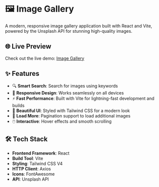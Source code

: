 # 🖼️ Image Gallery

A modern, responsive image gallery application built with React and Vite, powered by the Unsplash API for stunning high-quality images.

## 🌐 Live Preview

Check out the live demo: [Image Gallery](https://image-gallary00.netlify.app/)
 
## ✨ Features

- 🔍 **Smart Search**: Search for images using keywords
- 📱 **Responsive Design**: Works seamlessly on all devices
- ⚡ **Fast Performance**: Built with Vite for lightning-fast development and builds
- 🎨 **Beautiful UI**: Styled with Tailwind CSS for a modern look
- 🔄 **Load More**: Pagination support to load additional images
- 🖱️ **Interactive**: Hover effects and smooth scrolling

## 🛠️ Tech Stack

- **Frontend Framework**: React
- **Build Tool**: Vite
- **Styling**: Tailwind CSS V4
- **HTTP Client**: Axios
- **Icons**: FontAwesome
- **API**: Unsplash API
